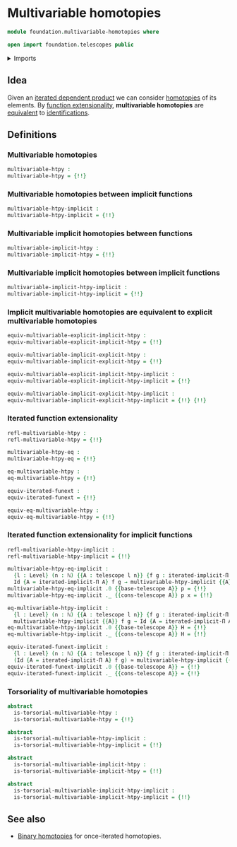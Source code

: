 # Multivariable homotopies

```agda
module foundation.multivariable-homotopies where

open import foundation.telescopes public
```

<details><summary>Imports</summary>

```agda
open import elementary-number-theory.natural-numbers

open import foundation.dependent-pair-types
open import foundation.equality-dependent-function-types
open import foundation.equivalences
open import foundation.function-extensionality
open import foundation.functoriality-dependent-pair-types
open import foundation.homotopies
open import foundation.implicit-function-types
open import foundation.iterated-dependent-product-types
open import foundation.torsorial-type-families
open import foundation.universe-levels

open import foundation-core.contractible-types
open import foundation-core.functoriality-dependent-function-types
open import foundation-core.identity-types
```

</details>

## Idea

Given an
[iterated dependent product](foundation.iterated-dependent-product-types.md) we
can consider [homotopies](foundation-core.homotopies.md) of its elements. By
[function extensionality](foundation.function-extensionality.md),
**multivariable homotopies** are [equivalent](foundation-core.equivalences.md)
to [identifications](foundation-core.identity-types.md).

## Definitions

### Multivariable homotopies

```agda
multivariable-htpy :
multivariable-htpy = {!!}
```

### Multivariable homotopies between implicit functions

```agda
multivariable-htpy-implicit :
multivariable-htpy-implicit = {!!}
```

### Multivariable implicit homotopies between functions

```agda
multivariable-implicit-htpy :
multivariable-implicit-htpy = {!!}
```

### Multivariable implicit homotopies between implicit functions

```agda
multivariable-implicit-htpy-implicit :
multivariable-implicit-htpy-implicit = {!!}
```

### Implicit multivariable homotopies are equivalent to explicit multivariable homotopies

```agda
equiv-multivariable-explicit-implicit-htpy :
equiv-multivariable-explicit-implicit-htpy = {!!}

equiv-multivariable-implicit-explicit-htpy :
equiv-multivariable-implicit-explicit-htpy = {!!}

equiv-multivariable-explicit-implicit-htpy-implicit :
equiv-multivariable-explicit-implicit-htpy-implicit = {!!}

equiv-multivariable-implicit-explicit-htpy-implicit :
equiv-multivariable-implicit-explicit-htpy-implicit = {!!} {!!}
```

### Iterated function extensionality

```agda
refl-multivariable-htpy :
refl-multivariable-htpy = {!!}

multivariable-htpy-eq :
multivariable-htpy-eq = {!!}

eq-multivariable-htpy :
eq-multivariable-htpy = {!!}

equiv-iterated-funext :
equiv-iterated-funext = {!!}

equiv-eq-multivariable-htpy :
equiv-eq-multivariable-htpy = {!!}
```

### Iterated function extensionality for implicit functions

```agda
refl-multivariable-htpy-implicit :
refl-multivariable-htpy-implicit = {!!}

multivariable-htpy-eq-implicit :
  {l : Level} (n : ℕ) {{A : telescope l n}} {f g : iterated-implicit-Π A} →
  Id {A = iterated-implicit-Π A} f g → multivariable-htpy-implicit {{A}} f g
multivariable-htpy-eq-implicit .0 {{base-telescope A}} p = {!!}
multivariable-htpy-eq-implicit ._ {{cons-telescope A}} p x = {!!}

eq-multivariable-htpy-implicit :
  {l : Level} (n : ℕ) {{A : telescope l n}} {f g : iterated-implicit-Π A} →
  multivariable-htpy-implicit {{A}} f g → Id {A = iterated-implicit-Π A} f g
eq-multivariable-htpy-implicit .0 {{base-telescope A}} H = {!!}
eq-multivariable-htpy-implicit ._ {{cons-telescope A}} H = {!!}

equiv-iterated-funext-implicit :
  {l : Level} (n : ℕ) {{A : telescope l n}} {f g : iterated-implicit-Π A} →
  (Id {A = iterated-implicit-Π A} f g) ≃ multivariable-htpy-implicit {{A}} f g
equiv-iterated-funext-implicit .0 {{base-telescope A}} = {!!}
equiv-iterated-funext-implicit ._ {{cons-telescope A}} = {!!}
```

### Torsoriality of multivariable homotopies

```agda
abstract
  is-torsorial-multivariable-htpy :
  is-torsorial-multivariable-htpy = {!!}

abstract
  is-torsorial-multivariable-htpy-implicit :
  is-torsorial-multivariable-htpy-implicit = {!!}

abstract
  is-torsorial-multivariable-implicit-htpy :
  is-torsorial-multivariable-implicit-htpy = {!!}

abstract
  is-torsorial-multivariable-implicit-htpy-implicit :
  is-torsorial-multivariable-implicit-htpy-implicit = {!!}
```

## See also

- [Binary homotopies](foundation.binary-homotopies.md) for once-iterated
  homotopies.

